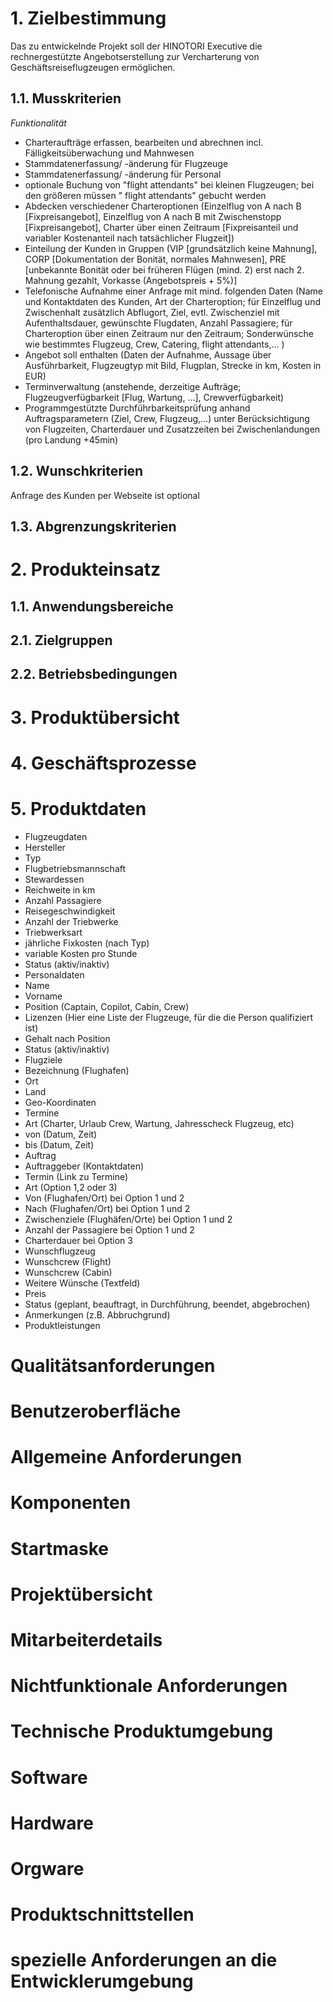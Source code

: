 # 1. Zielbestimmung

Das zu entwickelnde Projekt soll der HINOTORI Executive die rechnergestützte Angebotserstellung zur Vercharterung von Geschäftsreiseflugzeugen ermöglichen.

## 1.1.  Musskriterien

*Funktionalität*

- Charteraufträge erfassen, bearbeiten und abrechnen incl. Fälligkeitsüberwachung und Mahnwesen
- Stammdatenerfassung/ -änderung für Flugzeuge
- Stammdatenerfassung/ -änderung für Personal
- optionale Buchung von "flight attendants" bei kleinen Flugzeugen; bei den größeren müssen " flight attendants" gebucht werden
- Abdecken verschiedener Charteroptionen (Einzelflug von A nach B [Fixpreisangebot], Einzelflug von A nach B mit Zwischenstopp [Fixpreisangebot], Charter über einen Zeitraum [Fixpreisanteil und variabler Kostenanteil nach tatsächlicher Flugzeit])
- Einteilung der Kunden in Gruppen (VIP [grundsätzlich keine Mahnung], CORP [Dokumentation der Bonität, normales Mahnwesen],  PRE [unbekannte Bonität oder bei früheren Flügen (mind. 2) erst nach 2. Mahnung gezahlt, Vorkasse (Angebotspreis + 5%)]
- Telefonische Aufnahme einer Anfrage mit mind. folgenden Daten (Name und Kontaktdaten des Kunden, Art der Charteroption; für Einzelflug und Zwischenhalt zusätzlich Abflugort, Ziel, evtl. Zwischenziel mit Aufenthaltsdauer, gewünschte Flugdaten, Anzahl Passagiere; für Charteroption über einen Zeitraum nur den Zeitraum; Sonderwünsche wie bestimmtes Flugzeug, Crew, Catering, flight attendants,... )
- Angebot soll enthalten (Daten der Aufnahme, Aussage über Ausführbarkeit, Flugzeugtyp mit Bild, Flugplan, Strecke in km, Kosten in EUR)
- Terminverwaltung (anstehende, derzeitige Aufträge; Flugzeugverfügbarkeit [Flug, Wartung, ...], Crewverfügbarkeit)
- Programmgestützte Durchführbarkeitsprüfung anhand Auftragsparametern (Ziel, Crew, Flugzeug,...) unter Berücksichtigung von Flugzeiten, Charterdauer und Zusatzzeiten bei Zwischenlandungen (pro Landung +45min)


## 1.2.  Wunschkriterien
Anfrage des Kunden per Webseite ist optional

## 1.3.  Abgrenzungskriterien

# 2. Produkteinsatz

## 1.1.  Anwendungsbereiche

## 2.1.  Zielgruppen

## 2.2.  Betriebsbedingungen

# 3. Produktübersicht

# 4. Geschäftsprozesse

# 5. Produktdaten
- Flugzeugdaten 
- Hersteller
- Typ
- Flugbetriebsmannschaft
- Stewardessen
- Reichweite in km
- Anzahl Passagiere
- Reisegeschwindigkeit
- Anzahl der Triebwerke
- Triebwerksart
- jährliche Fixkosten (nach Typ)
- variable Kosten pro Stunde
- Status (aktiv/inaktiv)
- Personaldaten
- Name
- Vorname
- Position (Captain, Copilot, Cabin, Crew)
- Lizenzen (Hier eine Liste der Flugzeuge, für die die Person qualifiziert ist)
- Gehalt nach Position
- Status (aktiv/inaktiv)
- Flugziele
- Bezeichnung (Flughafen)
- Ort
- Land
- Geo-Koordinaten
- Termine
- Art (Charter, Urlaub Crew, Wartung, Jahresscheck Flugzeug, etc)
- von (Datum, Zeit)
- bis (Datum, Zeit)
- Auftrag
- Auftraggeber (Kontaktdaten)
- Termin (Link zu Termine)
- Art (Option 1,2 oder 3)
- Von (Flughafen/Ort) bei Option 1 und 2
- Nach (Flughafen/Ort) bei Option 1 und 2
- Zwischenziele (Flughäfen/Orte) bei Option 1 und 2
- Anzahl der Passagiere bei Option 1 und 2
- Charterdauer bei Option 3
- Wunschflugzeug
- Wunschcrew (Flight)
- Wunschcrew (Cabin)
- Weitere Wünsche (Textfeld)
- Preis
- Status (geplant, beauftragt, in Durchführung, beendet, abgebrochen)
- Anmerkungen (z.B. Abbruchgrund)
- Produktleistungen

# Qualitätsanforderungen

# Benutzeroberfläche

# Allgemeine Anforderungen

# Komponenten

# Startmaske

# Projektübersicht

# Mitarbeiterdetails

# Nichtfunktionale Anforderungen

# Technische Produktumgebung

# Software

# Hardware

# Orgware

# Produktschnittstellen

# spezielle Anforderungen an die Entwicklerumgebung
